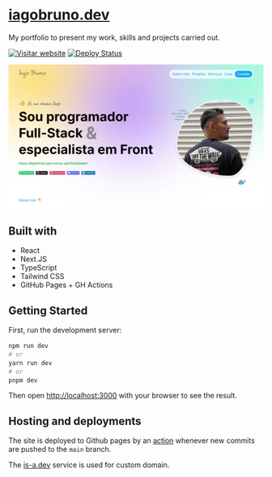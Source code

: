 # [iagobruno.dev](https://iagobruno.dev)

My portfolio to present my work, skills and projects carried out.

[![Visitar website](https://img.shields.io/website/https/iagobruno.dev.svg)](https://iagobruno.dev)
[![Deploy Status](https://github.com/iagobruno/iagobruno.dev/actions/workflows/deploy.yml/badge.svg)](https://github.com/iagobruno/iagobruno.dev/actions/workflows/deploy.yml)

[![](./app/opengraph-image.png)](https://iagobruno.dev)

## Built with

- React
- Next.JS
- TypeScript
- Tailwind CSS
- GitHub Pages + GH Actions

## Getting Started

First, run the development server:

```bash
npm run dev
# or
yarn run dev
# or
pnpm dev
```

Then open [http://localhost:3000](http://localhost:3000) with your browser to see the result.

## Hosting and deployments

The site is deployed to Github pages by an [action](/.github/workflows/deploy.yml) whenever new commits are pushed to the `main` branch.

The [is-a.dev](https://is-a.dev) service is used for custom domain.
